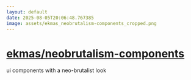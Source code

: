 ```yaml
---
layout: default
date: 2025-08-05T20:06:48.767385
image: assets/ekmas_neobrutalism-components_cropped.png
---
```


# [ekmas/neobrutalism-components](https://github.com/ekmas/neobrutalism-components)

ui components with a neo-brutalist look
